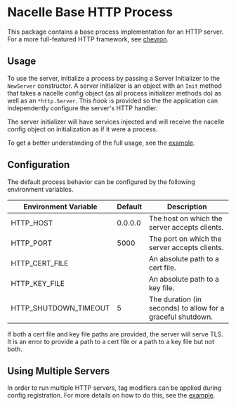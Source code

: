 # Nacelle Base HTTP Process

This package contains a base process implementation for an HTTP server. For a more
full-featured HTTP framework, see [chevron](https://github.com/efritz/chevron).

## Usage

To use the server, initialize a process by passing a Server Initializer to the `NewServer`
constructor. A server initializer is an object with an `Init` method that takes a nacelle
config object (as all process initializer methods do) as well as an `*http.Server`. This
*hook* is provided so the the application can independently configure the server's HTTP
handler.

The server initializer will have services injected and will receive the nacelle config
object on initialization as if it were a process.

To get a better understanding of the full usage, see the
[example](https://github.com/efritz/nacelle/tree/master/examples/http).

## Configuration

The default process behavior can be configured by the following environment variables.

| Environment Variable  | Default | Description |
| --------------------- | ------- | ----------- |
| HTTP_HOST             | 0.0.0.0 | The host on which the server accepts clients. |
| HTTP_PORT             | 5000    | The port on which the server accepts clients. |
| HTTP_CERT_FILE        |         | An absolute path to a cert file. |
| HTTP_KEY_FILE         |         | An absolute path to a key file. |
| HTTP_SHUTDOWN_TIMEOUT | 5       | The duration (in seconds) to allow for a graceful shutdown. |

If both a cert file and key file paths are provided, the server will serve TLS. It is an
error to provide a path to a cert file or a path to a key file but not both.

## Using Multiple Servers

In order to run multiple HTTP servers, tag modifiers can be applied during config
registration. For more details on how to do this, see the
[example](https://github.com/efritz/nacelle/tree/master/examples/multi-http).

